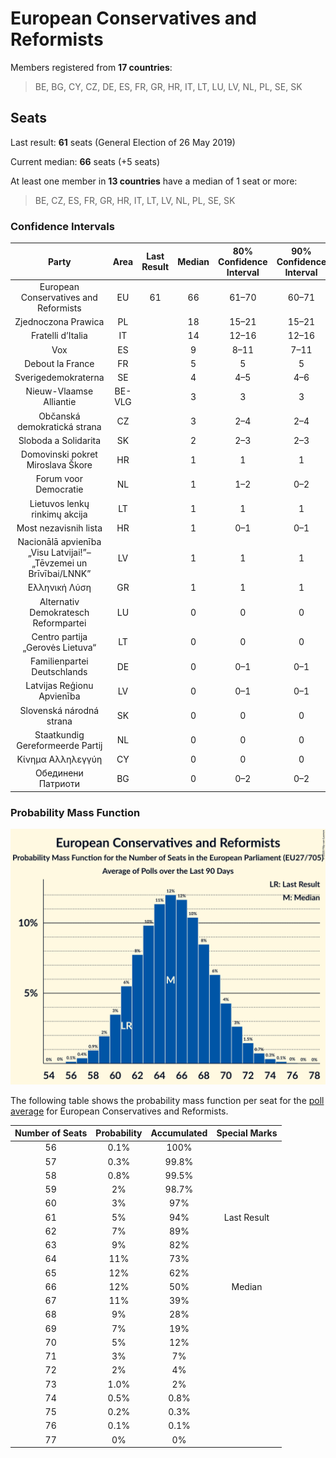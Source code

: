 # European Conservatives and Reformists

Members registered from **17 countries**:

> BE, BG, CY, CZ, DE, ES, FR, GR, HR, IT, LT, LU, LV, NL, PL, SE, SK

## Seats

Last result: **61** seats (General Election of 26 May 2019)

Current median: **66** seats (+5 seats)

At least one member in **13 countries** have a median of 1 seat or more:

> BE, CZ, ES, FR, GR, HR, IT, LT, LV, NL, PL, SE, SK

### Confidence Intervals

| Party | Area | Last Result | Median | 80% Confidence Interval | 90% Confidence Interval | 95% Confidence Interval | 99% Confidence Interval |
|:-----:|:----:|:-----------:|:------:|:-----------------------:|:-----------------------:|:-----------------------:|:-----------------------:|
| European Conservatives and Reformists | EU | 61 | 66 | 61–70 | 60–71 | 59–72 | 58–74 |
| Zjednoczona Prawica | PL | | 18 | 15–21 | 15–21 | 14–22 | 13–23 |
| Fratelli d’Italia | IT | | 14 | 12–16 | 12–16 | 11–17 | 11–17 |
| Vox | ES | | 9 | 8–11 | 7–11 | 7–12 | 7–12 |
| Debout la France | FR | | 5 | 5 | 5 | 5 | 4–6 |
| Sverigedemokraterna | SE | | 4 | 4–5 | 4–6 | 4–6 | 3–6 |
| Nieuw-Vlaamse Alliantie | BE-VLG | | 3 | 3 | 3 | 2–4 | 2–4 |
| Občanská demokratická strana | CZ | | 3 | 2–4 | 2–4 | 2–4 | 2–4 |
| Sloboda a Solidarita | SK | | 2 | 2–3 | 2–3 | 2–3 | 1–3 |
| Domovinski pokret Miroslava Škore | HR | | 1 | 1 | 1 | 1 | 1 |
| Forum voor Democratie | NL | | 1 | 1–2 | 0–2 | 0–2 | 0–2 |
| Lietuvos lenkų rinkimų akcija | LT | | 1 | 1 | 1 | 1 | 1 |
| Most nezavisnih lista | HR | | 1 | 0–1 | 0–1 | 0–1 | 0–1 |
| Nacionālā apvienība „Visu Latvijai!”–„Tēvzemei un Brīvībai/LNNK” | LV | | 1 | 1 | 1 | 1 | 1–2 |
| Ελληνική Λύση | GR | | 1 | 1 | 1 | 0–1 | 0–1 |
| Alternativ Demokratesch Reformpartei | LU | | 0 | 0 | 0 | 0 | 0–1 |
| Centro partija „Gerovės Lietuva“ | LT | | 0 | 0 | 0 | 0 | 0 |
| Familienpartei Deutschlands | DE | | 0 | 0–1 | 0–1 | 0–1 | 0–1 |
| Latvijas Reģionu Apvienība | LV | | 0 | 0–1 | 0–1 | 0–1 | 0–1 |
| Slovenská národná strana | SK | | 0 | 0 | 0 | 0 | 0 |
| Staatkundig Gereformeerde Partij | NL | | 0 | 0 | 0 | 0 | 0–1 |
| Κίνημα Αλληλεγγύη | CY | | 0 | 0 | 0 | 0 | 0 |
| Обединени Патриоти | BG | | 0 | 0–2 | 0–2 | 0–2 | 0–3 |

### Probability Mass Function

![Graph with seats probability mass function not yet produced](average-2020-10-31-seats-pmf-europeanconservativesandreformists.png "Seats Probability Mass Function")

The following table shows the probability mass function per seat for the [poll average](average-2020-10-31.html) for European Conservatives and Reformists.

| Number of Seats | Probability | Accumulated | Special Marks |
|:---------------:|:-----------:|:-----------:|:-------------:|
| 56 | 0.1% | 100% |  |
| 57 | 0.3% | 99.8% |  |
| 58 | 0.8% | 99.5% |  |
| 59 | 2% | 98.7% |  |
| 60 | 3% | 97% |  |
| 61 | 5% | 94% | Last Result |
| 62 | 7% | 89% |  |
| 63 | 9% | 82% |  |
| 64 | 11% | 73% |  |
| 65 | 12% | 62% |  |
| 66 | 12% | 50% | Median |
| 67 | 11% | 39% |  |
| 68 | 9% | 28% |  |
| 69 | 7% | 19% |  |
| 70 | 5% | 12% |  |
| 71 | 3% | 7% |  |
| 72 | 2% | 4% |  |
| 73 | 1.0% | 2% |  |
| 74 | 0.5% | 0.8% |  |
| 75 | 0.2% | 0.3% |  |
| 76 | 0.1% | 0.1% |  |
| 77 | 0% | 0% |  |


